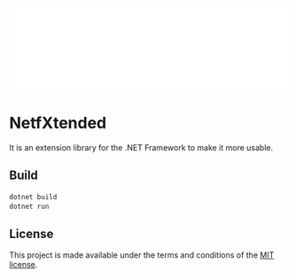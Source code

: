 
<img src="assets/ProjectBanner.png" height="150" alt="NetfXtended project banner" />

# NetfXtended

It is an extension library for the .NET Framework to make it more usable.

## Build

```bash
dotnet build
dotnet run
```

## License

This project is made available under the terms and conditions of the [MIT license](LICENSE).
